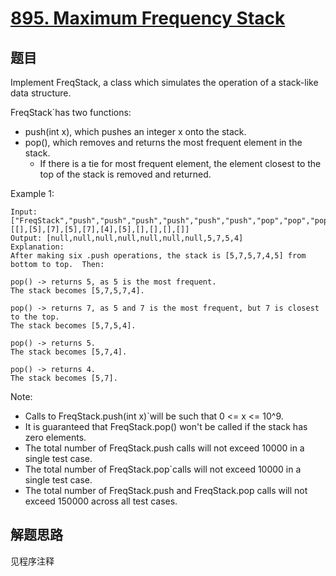 # [895. Maximum Frequency Stack](https://leetcode-cn.com/problems/maximum-frequency-stack/)

## 题目

Implement FreqStack, a class which simulates the operation of a stack-like data structure.

FreqStack`has two functions:

- push(int x), which pushes an integer x onto the stack.
- pop(), which removes and returns the most frequent element in the stack.
  - If there is a tie for most frequent element, the element closest to the top of the stack is removed and returned.

Example 1:

```text
Input:
["FreqStack","push","push","push","push","push","push","pop","pop","pop","pop"],
[[],[5],[7],[5],[7],[4],[5],[],[],[],[]]
Output: [null,null,null,null,null,null,null,5,7,5,4]
Explanation:
After making six .push operations, the stack is [5,7,5,7,4,5] from bottom to top.  Then:

pop() -> returns 5, as 5 is the most frequent.
The stack becomes [5,7,5,7,4].

pop() -> returns 7, as 5 and 7 is the most frequent, but 7 is closest to the top.
The stack becomes [5,7,5,4].

pop() -> returns 5.
The stack becomes [5,7,4].

pop() -> returns 4.
The stack becomes [5,7].
```

Note:

- Calls to FreqStack.push(int x)`will be such that 0 <= x <= 10^9.
- It is guaranteed that FreqStack.pop() won't be called if the stack has zero elements.
- The total number of FreqStack.push calls will not exceed 10000 in a single test case.
- The total number of FreqStack.pop`calls will not exceed 10000 in a single test case.
- The total number of FreqStack.push and FreqStack.pop calls will not exceed 150000 across all test cases.

## 解题思路

见程序注释

